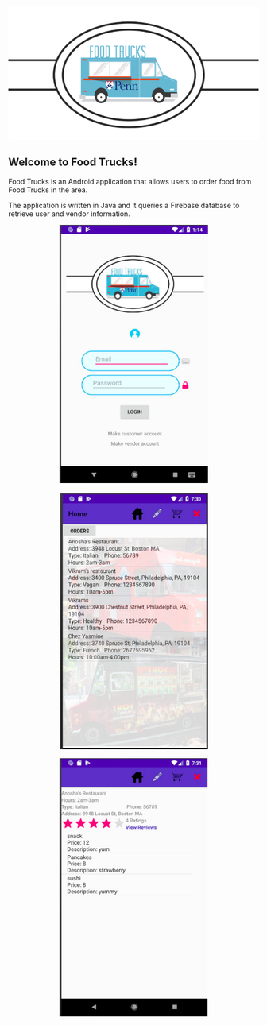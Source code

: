 <p align="center">
  <img src="https://github.com/cristinaleonr/FoodTruck/blob/master/FoodTrucks.png?raw=true"/>
</p>

<h2>Welcome to Food Trucks!</h2>

Food Trucks is an Android application that allows users to order food from Food Trucks in the area.

The application is written in Java and it queries a Firebase database to retrieve user and vendor information.

<p align="center">
  <img src="https://github.com/cristinaleonr/FoodTruck/blob/master/SignInPage.png?raw=true" width="300" height="520"/>
</p>
<p align="center">
  <img src="https://github.com/cristinaleonr/FoodTruck/blob/master/HomePage.png?raw=true" width="300" height="520"/>
</p>
<p align="center">
  <img src="https://github.com/cristinaleonr/FoodTruck/blob/master/VendorDetails.png?raw=true" width="300" height="520"/>
</p>

